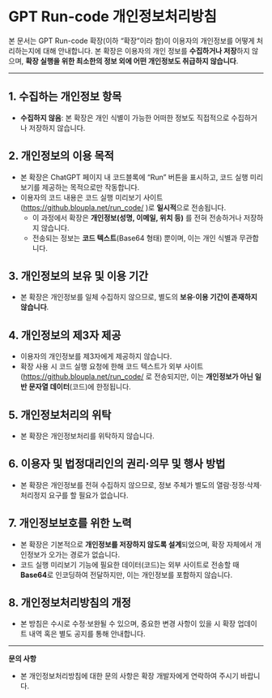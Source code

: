 # GPT Run-code 개인정보처리방침

본 문서는 GPT Run-code 확장(이하 “확장”이라 함)이 이용자의 개인정보를 어떻게 처리하는지에 대해 안내합니다.
본 확장은 이용자의 개인 정보를 **수집하거나 저장**하지 않으며, **확장 실행을 위한 최소한의 정보 외에 어떤 개인정보도 취급하지 않습니다**.

---

## 1. 수집하는 개인정보 항목
- **수집하지 않음**: 본 확장은 개인 식별이 가능한 어떠한 정보도 직접적으로 수집하거나 저장하지 않습니다.

## 2. 개인정보의 이용 목적
- 본 확장은 ChatGPT 페이지 내 코드블록에 “Run” 버튼을 표시하고, 코드 실행 미리보기를 제공하는 목적으로만 작동합니다.
- 이용자의 코드 내용은 코드 실행 미리보기 사이트(https://github.bloupla.net/run_code/ )로 **일시적**으로 전송됩니다.
  - 이 과정에서 확장은 **개인정보(성명, 이메일, 위치 등)** 를 전혀 전송하거나 저장하지 않습니다.
  - 전송되는 정보는 **코드 텍스트**(Base64 형태) 뿐이며, 이는 개인 식별과 무관합니다.

## 3. 개인정보의 보유 및 이용 기간
- 본 확장은 개인정보를 일체 수집하지 않으므로, 별도의 **보유·이용 기간이 존재하지 않습니다**.

## 4. 개인정보의 제3자 제공
- 이용자의 개인정보를 제3자에게 제공하지 않습니다.
- 확장 사용 시 코드 실행 요청에 한해 코드 텍스트가 외부 사이트(https://github.bloupla.net/run_code/ 로 전송되지만,
  이는 **개인정보가 아닌 일반 문자열 데이터**(코드)에 한정됩니다.

## 5. 개인정보처리의 위탁
- 본 확장은 개인정보처리를 위탁하지 않습니다.

## 6. 이용자 및 법정대리인의 권리·의무 및 행사 방법
- 본 확장은 개인정보를 전혀 수집하지 않으므로, 정보 주체가 별도의 열람·정정·삭제·처리정지 요구를 할 필요가 없습니다.

## 7. 개인정보보호를 위한 노력
- 본 확장은 기본적으로 **개인정보를 저장하지 않도록 설계**되었으며, 확장 자체에서 개인정보가 오가는 경로가 없습니다.
- 코드 실행 미리보기 기능에 필요한 데이터(코드)는 외부 사이트로 전송할 때 **Base64**로 인코딩하여 전달하지만, 
  이는 개인정보를 포함하지 않습니다.

## 8. 개인정보처리방침의 개정
- 본 방침은 수시로 수정·보완될 수 있으며, 중요한 변경 사항이 있을 시 확장 업데이트 내역 혹은 별도 공지를 통해 안내합니다.

---

**문의 사항**
- 본 개인정보처리방침에 대한 문의 사항은 확장 개발자에게 연락하여 주시기 바랍니다.
